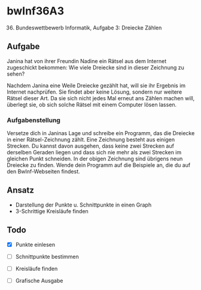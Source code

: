 
# bwInf36A3
36. Bundeswettbewerb Informatik, Aufgabe 3: Dreiecke Zählen

## Aufgabe

Janina hat von ihrer Freundin Nadine ein Rätsel
aus dem Internet zugeschickt bekommen: Wie viele
Dreiecke sind in dieser Zeichnung zu sehen?

Nachdem Janina eine Weile Dreiecke gezählt hat,
will sie ihr Ergebnis im Internet nachprüfen. Sie
findet aber keine Lösung, sondern nur weitere
Rätsel dieser Art. Da sie sich nicht jedes Mal erneut
ans Zählen machen will, überlegt sie, ob sich
solche Rätsel mit einem Computer lösen lassen.

### Aufgabenstellung
Versetze dich in Janinas Lage und schreibe ein
Programm, das die Dreiecke in einer Rätsel-Zeichnung
zählt. Eine Zeichnung besteht aus einigen Strecken.
Du kannst davon ausgehen, dass keine zwei Strecken
auf derselben Geraden liegen und dass sich nie mehr
als zwei Strecken im gleichen Punkt schneiden.
In der obigen Zeichnung sind übrigens neun Dreiecke
zu finden.
Wende dein Programm auf die Beispiele an, die du
auf den BwInf-Webseiten findest.


## Ansatz
* Darstellung der Punkte u. Schnittpunkte in einen Graph
* 3-Schrittige Kreisläufe finden

## Todo
- [x] Punkte einlesen
- [ ] Schnittpunkte bestimmen
- [ ] Kreisläufe finden
- [ ] Grafische Ausgabe

